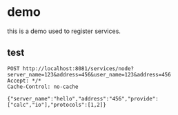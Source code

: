 # demo

this is a demo used to register services.

## test
```http request
POST http://localhost:8081/services/node?server_name=123&address=456&user_name=123&address=456
Accept: */*
Cache-Control: no-cache

{"server_name":"hello","address":"456","provide":["calc","io"],"protocols":[1,2]}

```
